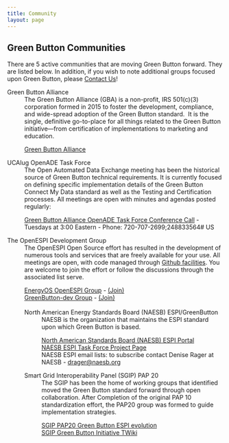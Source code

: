 ```yaml
---
title: Community
layout: page
---
```


<h2>Green Button Communities</h2>
<p>
There are 5 active communities that are moving Green Button forward. They are listed below. In addition, if you wish to note additional groups focused upon Green Button, please 
<a href="mailto:info@greenbuttonalliance.org?subject=Getting%20started%20with%20Green%20Button&#038;body=Hi!%0A%0AI’d%20like%20to%20get%20started%20with%20Green%20Button.%20Could%20you%20send%20me%20more%20information?%0A%0AThanks,%0A%0A[Your%20name]%0A[Your%20organization]%0A[Your%20contact%20information]%0A[Your%20category%20(consumer,utility,developer)]%0A[Your%20energy%20provider]">Contact Us</a>!
</p>
<p>
<dl>
  <dt>Green Button Alliance</dt>
  <dd>The Green Button Alliance (GBA) is a non-profit, IRS 501(c)(3) corporation formed in 2015 to foster the development, compliance, and wide-spread adoption of the Green Button standard.&nbsp; It is the single, definitive go-to-place for all things related to the Green Button initiative&mdash;from certification of implementations to marketing and education.
    <dl>
      <dt><a href="http://greenbuttonalliance.org" target="_blank">Green Button Alliance</a></dt>
    </dl>
  </dd>
  <dt>UCAIug OpenADE Task Force</dt>
  <dd>The Open Automated Data Exchange meeting has been the historical source of Green Button technical requirements. It is currently focused on defining specific implementation details of the Green Button Connect My Data standard as well as the Testing and Certification processes. All meetings are open with minutes and agendas posted regularly:
    <dl>
      <dt><a href="https://zoom.us/j/248833564" target="_blank">Green Button Alliance OpenADE Task Force Conference Call</a> - Tuesdays at 3:00 Eastern - Phone: 720-707-2699;248833564# US</dt>
    </dl>
  </dd>
  <dt>The OpenESPI Development Group</dt>
  <dd> The OpenESPI Open Source effort has resulted in the development of numerous tools and services that are freely available for your use. All meetings are open, with code managed through <a href="http://github.com/energyos">Github facilities</a>. You are welcome to join the effort or follow the discussions through the associated list serve. 
    <dl>
      <dt><a href="https://groups.google.com/forum/#!forum/energyos_espi">EnergyOS OpenESPI Group</a> - <a href="http://groups.google.com/group/energyos_espi/subscribe?hl=en">(Join)</dt>
      <dt><a href="https://groups.google.com/forum/#!forum/greenbutton-dev">GreenButton-dev Group</a> -  <a href="http://groups.google.com/group/greenbutton-dev/subscribe?hl=en">(Join)</a></dt>
  <br />
  <dt>North American Energy Standards Board (NAESB) ESPI/GreenButton</dt>
  <dd>NAESB is the organization that maintains the ESPI standard upon which Green Button is based.
    <dl>
      <dt><a href="http://www.naesb.org/ESPI_Standards.asp" target="_blank">North American Standards Board (NAESB) ESPI Portal</a></dt>
      <dt><a href="http://www.naesb.org/espi_task_force.asp" target="_blank">NAESB ESPI Task Force Project Page</a></dt>
      <dt>NAESB ESPI email lists: to subscribe contact Denise Rager at NAESB - <a href="mailto&#58;drager&#64;naesb&#46;org">drager&#64;naesb.org</a></dt>
    </dl>
  </dd>
    <dt>Smart Grid Interoperability Panel (SGIP) PAP 20</dt>
    <dd>The SGIP has been the home of working groups that identified moved the Green Button standard forward through open collaboration. After Completion of the
      original PAP 10 standardization effort, the PAP20 group was formed to guide implementation strategies.
      <dl>
	<dt><a href="http://collaborate.nist.gov/twiki-sggrid/bin/view/SmartGrid/GreenButtonESPIEvolution" target="_blank">SGIP PAP20 Green Button ESPI evolution</a></dt>
	<dt><a href="https://collaborate.nist.gov/twiki-sggrid/bin/view/SmartGrid/GreenButtonInitiative" target="_blank">SGIP Green Button Initiative TWiki</a></dt>
      </dl>
  </dd>
    
